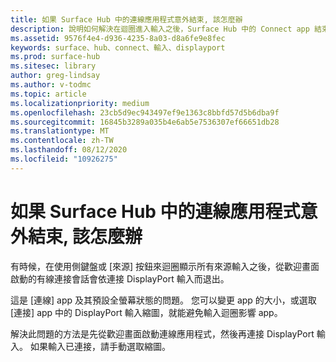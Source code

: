 ```yaml
---
title: 如果 Surface Hub 中的連線應用程式意外結束, 該怎麼辦
description: 說明如何解決在迴圈進入輸入之後，Surface Hub 中的 Connect app 結束的 [歡迎] 畫面問題。
ms.assetid: 9576f4e4-d936-4235-8a03-d8a6fe9e8fec
keywords: surface、hub、connect、輸入、displayport
ms.prod: surface-hub
ms.sitesec: library
author: greg-lindsay
ms.author: v-todmc
ms.topic: article
ms.localizationpriority: medium
ms.openlocfilehash: 23cb5d9ec943497ef9e1363c8bbfd57d5b6dba9f
ms.sourcegitcommit: 16845b3289a035b4e6ab5e7536307ef66651db28
ms.translationtype: MT
ms.contentlocale: zh-TW
ms.lasthandoff: 08/12/2020
ms.locfileid: "10926275"
---
```

# 如果 Surface Hub 中的連線應用程式意外結束, 該怎麼辦

有時候，在使用側鍵盤或 [來源] 按鈕來迴圈顯示所有來源輸入之後，從歡迎畫面啟動的有線連接會話會依連接 DisplayPort 輸入而退出。

這是 [連線] app 及其預設全螢幕狀態的問題。 您可以變更 app 的大小，或選取 [連接] app 中的 DisplayPort 輸入縮圖，就能避免輸入迴圈影響 app。

解決此問題的方法是先從歡迎畫面啟動連線應用程式，然後再連接 DisplayPort 輸入。 如果輸入已連接，請手動選取縮圖。